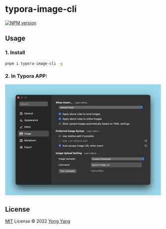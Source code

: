 # typora-image-cli

[![NPM version](https://img.shields.io/npm/v/typora-image-cli?color=a1b858&label=)](https://www.npmjs.com/package/typora-image-cli)

## Usage
### 1. Install

```bash
pnpm i typora-image-cli -g
```

### 2. In Typora APP:

![typora](https://raw.githubusercontent.com/imyangyong/typora-image-cli/main/typora.png)

## License

[MIT](./LICENSE) License © 2022 [Yong Yang](https://github.com/imyangyong)
